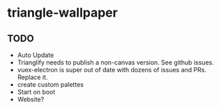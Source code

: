# triangle-wallpaper

## TODO

- Auto Update
- Trianglify needs to publish a non-canvas version. See github issues.
- vuex-electron is super out of date with dozens of issues and PRs. Replace it.
- create custom palettes
- Start on boot
- Website?